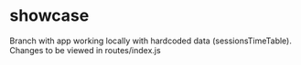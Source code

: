 # showcase

Branch with app working locally with hardcoded data (sessionsTimeTable).
Changes to be viewed in routes/index.js
